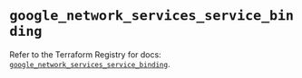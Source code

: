 # `google_network_services_service_binding`

Refer to the Terraform Registry for docs: [`google_network_services_service_binding`](https://registry.terraform.io/providers/hashicorp/google-beta/6.4.0/docs/resources/google_network_services_service_binding).
